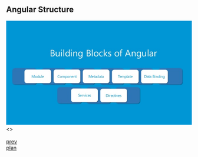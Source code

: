 <h2>Angular Structure</h2>

<div>
<img src="./media/04-1.jpg"><>
</div>


<br/>
<a href="03.md">prev</a>
<br/>
<a href="00.md">plan</a>
